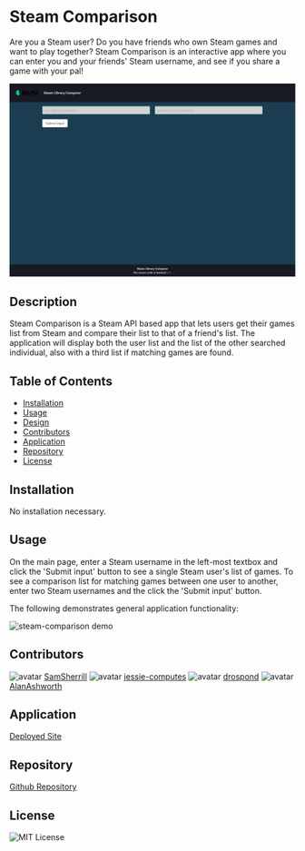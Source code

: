 # Steam Comparison

Are you a Steam user? Do you have friends who own Steam games and want to play together? Steam Comparison is an interactive app where you can enter you and your friends' Steam username, and see if you share a game with your pal!

![screenshot](./public/images/project_02_steam-comparison.png)

## Description

Steam Comparison is a Steam API based app that lets users get their games list from Steam and compare their list to that of a friend's list. The application will display both the user list and the list of the other searched individual, also with a third list if matching games are found.

## Table of Contents

* [Installation](#installation)
* [Usage](#usage)
* [Design](#design)
* [Contributors](#contributors)
* [Application](#application)
* [Repository](#repository)
* [License](#license)

## Installation

No installation necessary.

## Usage

On the main page, enter a Steam username in the left-most textbox and click the 'Submit input' button to see a single Steam user's list of games. To see a comparison list for matching games between one user to another, enter two Steam usernames and the click the 'Submit input' button.

The following demonstrates general application functionality:

![steam-comparison demo](./public/images/steam-comparison-demo.png)

## Contributors

<img src="https://avatars2.githubusercontent.com/u/38333695?v=4" alt="avatar" width="75px" height="75px" />
<a href="https://github.com/SamSherrill">SamSherrill</a>

<img src="https://avatars0.githubusercontent.com/u/60405600?v=4" alt="avatar" width="75px" height="75px" />
<a href="https://github.com/jessie-computes">jessie-computes</a>

<img src="https://avatars1.githubusercontent.com/u/43630721?v=4" alt="avatar" width="75px" height="75px" />
<a href="https://github.com/drospond">drospond</a>

<img src="https://avatars3.githubusercontent.com/u/54105679?v=4" alt="avatar" width="75px" height="75px" />
<a href="https://github.com/AlanAshworth">AlanAshworth</a>

## Application

[Deployed Site](https://steam-comparison.herokuapp.com/)

## Repository

[Github Repository](https://github.com/SamSherrill/project-2)

## License

![MIT License](https://img.shields.io/apm/l/atomic-design-ui.svg?)